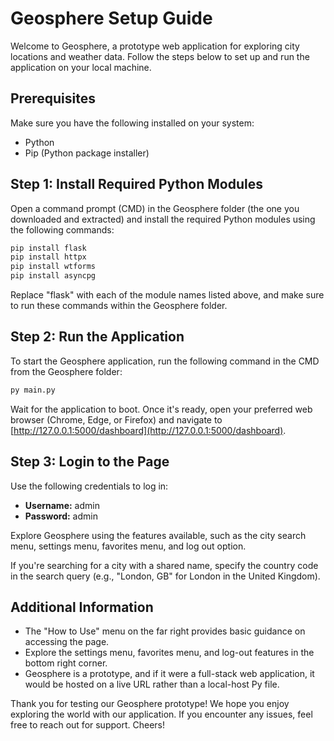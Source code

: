 # Geosphere Setup Guide

Welcome to Geosphere, a prototype web application for exploring city locations and weather data. Follow the steps below to set up and run the application on your local machine.

## Prerequisites

Make sure you have the following installed on your system:

- Python
- Pip (Python package installer)

## Step 1: Install Required Python Modules

Open a command prompt (CMD) in the Geosphere folder (the one you downloaded and extracted) and install the required Python modules using the following commands:

```bash
pip install flask
pip install httpx
pip install wtforms
pip install asyncpg
```

Replace "flask" with each of the module names listed above, and make sure to run these commands within the Geosphere folder.

## Step 2: Run the Application

To start the Geosphere application, run the following command in the CMD from the Geosphere folder:

```bash
py main.py
```

Wait for the application to boot. Once it's ready, open your preferred web browser (Chrome, Edge, or Firefox) and navigate to [http://127.0.0.1:5000/dashboard](http://127.0.0.1:5000/dashboard).

## Step 3: Login to the Page

Use the following credentials to log in:

- **Username:** admin
- **Password:** admin

Explore Geosphere using the features available, such as the city search menu, settings menu, favorites menu, and log out option.

If you're searching for a city with a shared name, specify the country code in the search query (e.g., "London, GB" for London in the United Kingdom).

## Additional Information

- The "How to Use" menu on the far right provides basic guidance on accessing the page.
- Explore the settings menu, favorites menu, and log-out features in the bottom right corner.
- Geosphere is a prototype, and if it were a full-stack web application, it would be hosted on a live URL rather than a local-host Py file.

Thank you for testing our Geosphere prototype! We hope you enjoy exploring the world with our application. If you encounter any issues, feel free to reach out for support. Cheers!
